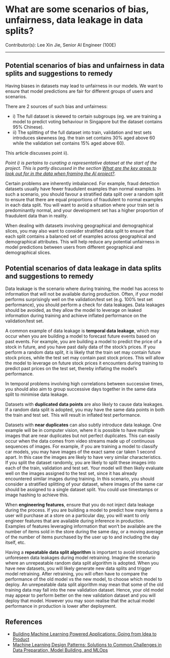 # What are some scenarios of bias, unfairness, data leakage in data splits?

Contributor(s): Lee Xin Jie, Senior AI Engineer (100E)

---

## Potential scenarios of bias and unfairness in data splits and suggestions to remedy

Having biases in datasets may lead to unfairness in our models. We want to ensure that model predictions are fair for different groups of users and scenarios.

There are 2 sources of such bias and unfairness:
- i) The full dataset is skewed to certain subgroups (eg. we are training a model to predict voting behaviour in Singapore but the dataset contains 95% Chinese).
- ii) The splitting of the full dataset into train, validation and test sets introduces skewness (eg. the train set contains 30% aged above 60 while the validation set contains 15% aged above 60).

This article discusses point ii).

*Point i) is pertains to curating a representative dataset at the start of the project. This is partly discussed in the section [What are the key areas to look out for in the data when framing the AI project?](../1-pre-project-phase/key_areas_in_data.md).*

Certain problems are inherently imbalanced. For example, fraud detection datasets usually have fewer fraudulent examples than normal examples. In such a scenario, you should favour a stratified data split over a random split to ensure that there are equal proportions of fraudulent to normal examples in each data split. You will want to avoid a situation where your train set is predominantly normal, and your development set has a higher proportion of fraudulent data than in reality.

When dealing with datasets involving geographical and demographical slices, you may also want to consider stratified data split to ensure that each split contains a balanced set of examples across geographical and demographical attributes. This will help reduce any potential unfairness in model predictions between users from different geographical and demographical slices.


## Potential scenarios of data leakage in data splits and suggestions to remedy

Data leakage is the scenario where during training, the model has access to information that will not be available during production. Often, if your model performs surprisingly well on the validation/test set (e.g. 100% test set performance), you should perform a check for data leakages. Data leakages should be avoided, as they allow the model to leverage on leaked information during training and achieve inflated performance on the validation/test set.

A common example of data leakage is **temporal data leakage**, which may occur when you are building a model to forecast future events based on past events. For example, you are building a model to predict the price of a stock in future, and you have past daily data of the stock’s prices. If you perform a random data split, it is likely that the train set may contain future stock prices, while the test set may contain past stock prices. This will allow the model to leverage on future stock prices it encounters during training to predict past prices on the test set, thereby inflating the model’s performance. 

In temporal problems involving high correlations between successive times, you should also aim to group successive days together in the same data split to minimise data leakage.

Datasets with **duplicated data points** are also likely to cause data leakages. If a random data split is adopted, you may have the same data points in both the train and test set. This will result in inflated test performance.

Datasets with **near duplicates** can also subtly introduce data leakage. One example will be in computer vision, where it is possible to have multiple images that are near duplicates but not perfect duplicates. This can easily occur when the data comes from video streams made up of continuous sequences of images. For example, if you are training a model to classify car models, you may have images of the exact same car taken 1 second apart. In this case the images are likely to have very similar characteristics. If you split the dataset randomly, you are likely to split these images into each of the train, validation and test set. Your model will then likely evaluate well on the images assigned to the test set, since it has already encountered similar images during training. In this scenario, you should consider a stratified splitting of your dataset, where images of the same car should be assigned to a single dataset split. You could use timestamps or image hashing to achieve this.

When **engineering features**, ensure that you do not inject data leakage during the process. If you are building a model to predict how many items a user will purchase at a store on a particular day, you will want to only engineer features that are available during inference in production. Examples of features leveraging information that won’t be available are the number of items sold in the store during the same day, or a moving average of the number of items purchased by the user up to and including the day itself, etc.

Having a **repeatable data split algorithm** is important to avoid introducing unforeseen data leakages during model retraining. Imagine the scenario where an unrepeatable random data split algorithm is adopted. When you have new datasets, you will likely generate new data splits and trigger model retraining. After retraining, you will often have to compare the performance of the old model vs the new model, to choose which model to deploy. An unrepeatable data split algorithm may mean that some of the old training data may fall into the new validation dataset. Hence, your old model may appear to perform better on the new validation dataset and you will deploy that model. However you may soon realise that the actual model performance in production is lower after deployment.


## References

- [Building Machine Learning Powered Applications: Going from Idea to Product](https://www.oreilly.com/library/view/building-machine-learning/9781492045106/)
- [Machine Learning Design Patterns: Solutions to Common Challenges in Data Preparation, Model Building, and MLOps](https://www.oreilly.com/library/view/machine-learning-design/9781098115777/)